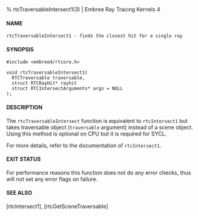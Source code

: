 % rtcTraversableIntersect1(3) | Embree Ray Tracing Kernels 4

#### NAME

    rtcTraversableIntersect1 - finds the closest hit for a single ray

#### SYNOPSIS

    #include <embree4/rtcore.h>

    void rtcTraversableIntersect1(
      RTCTraversable traversable,
      struct RTCRayHit* rayhit
      struct RTCIntersectArguments* args = NULL
    );

#### DESCRIPTION

The `rtcTraversableIntersect` function is equivalent to `rtcIntersect1`
but takes traversable object (`traversable` argument) instead of a scene
object. Using this method is optional on CPU but it is required for SYCL.

For more details, refer to the documentation of `rtcIntersect1`.

#### EXIT STATUS

For performance reasons this function does not do any error checks,
thus will not set any error flags on failure.

#### SEE ALSO

[rtcIntersect1], [rtcGetSceneTraversable]

